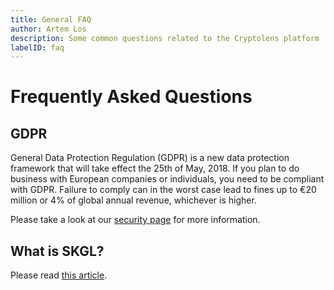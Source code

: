 ```yaml
---
title: General FAQ
author: Artem Los
description: Some common questions related to the Cryptolens platform
labelID: faq
---
```


# Frequently Asked Questions

## GDPR
General Data Protection Regulation (GDPR) is a new data protection framework that will take effect the 25th of May, 2018. If you plan to do business with European companies or individuals, you need to be compliant with GDPR. Failure to comply can in the worst case lead to fines up to €20 million or 4% of global annual revenue, whichever is higher.

Please take a look at our [security page](/security/#gdpr) for more information.

## What is SKGL?
Please read [this article](/faq/what-is-skgl).